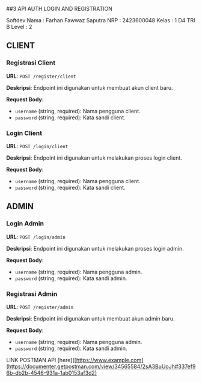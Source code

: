 ##3 API AUTH LOGIN AND REGISTRATION

Softdev
Nama : Farhan Fawwaz Saputra
NRP : 2423600048
Kelas : 1 D4 TRI B
Level : 2


## CLIENT 

### Registrasi Client

**URL**: `POST /register/client`

**Deskripsi**: Endpoint ini digunakan untuk membuat akun client baru.

**Request Body**:
- `username` (string, required): Nama pengguna client.
- `password` (string, required): Kata sandi client.

### Login Client

**URL**: `POST /login/client`

**Deskripsi**: Endpoint ini digunakan untuk melakukan proses login client.

**Request Body**:
- `username` (string, required): Nama pengguna client.
- `password` (string, required): Kata sandi client.

## ADMIN

### Login Admin

**URL**: `POST /login/admin`

**Deskripsi**: Endpoint ini digunakan untuk melakukan proses login admin.

**Request Body**:
- `username` (string, required): Nama pengguna admin.
- `password` (string, required): Kata sandi admin.  

### Registrasi Admin

**URL**: `POST /register/admin`

**Deskripsi**: Endpoint ini digunakan untuk membuat akun admin baru.

**Request Body**:
- `username` (string, required): Nama pengguna admin.
- `password` (string, required): Kata sandi admin.

LINK POSTMAN API [here]([https://www.example.com](https://documenter.getpostman.com/view/34565584/2sA3BuUoJh#337ef96b-db2b-4546-931a-1ab0153af3d2)








